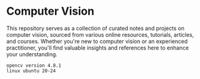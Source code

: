 # Computer Vision

This repository serves as a collection of curated notes and projects on computer vision, sourced from various online resources, tutorials, articles, and courses. Whether you're new to computer vision or an experienced practitioner, you'll find valuable insights and references here to enhance your understanding.

```
opencv version 4.8.1
linux ubuntu 20-24
```